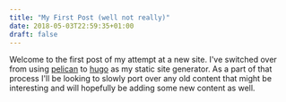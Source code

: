 ```yaml
---
title: "My First Post (well not really)" 
date: 2018-05-03T22:59:35+01:00
draft: false
---
```


Welcome to the first post of my attempt at a new site. I've switched over from using [pelican](https://blog.getpelican.com/) to [hugo](https://gohugo.io/) as my static site generator. As a part of that process I'll be looking to slowly port over any old content that might be interesting and will hopefully be adding some new content as well. 
